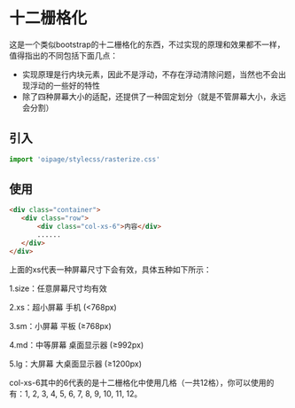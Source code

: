 # 十二栅格化

这是一个类似bootstrap的十二栅格化的东西，不过实现的原理和效果都不一样，值得指出的不同包括下面几点：
 - 实现原理是行内块元素，因此不是浮动，不存在浮动清除问题，当然也不会出现浮动的一些好的特性
 - 除了四种屏幕大小的适配，还提供了一种固定划分（就是不管屏幕大小，永远会分割）

## 引入

```js
import 'oipage/stylecss/rasterize.css'
```

## 使用

 ```html
 <div class="container">
    <div class="row">
        <div class="col-xs-6">内容</div>
        ......
    </div>
</div>
```

上面的xs代表一种屏幕尺寸下会有效，具体五种如下所示：

1.size：任意屏幕尺寸均有效

2.xs：超小屏幕 手机 (<768px)

3.sm：小屏幕 平板 (≥768px)

4.md：中等屏幕 桌面显示器 (≥992px)

5.lg：大屏幕 大桌面显示器 (≥1200px)

col-xs-6其中的6代表的是十二栅格化中使用几格（一共12格），你可以使用的有：1, 2, 3, 4, 5, 6, 7, 8, 9, 10, 11, 12。